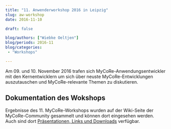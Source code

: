 ```yaml
---
title: "11. Anwenderworkshop 2016 in Leipzig"
slug: aw-workshop
date: 2016-11-10

draft: false

blog/authors: ["Wiebke Oeltjen"]
blog/periods: 2016-11
blog/categories:
 - "Workshops"

---
```


<p>Am 09. und 10. November 2016 trafen sich MyCoRe-Anwendungsentwickler mit den Kernentwicklern um sich über
      neuste MyCoRe-Entwicklungen auszutauschen und MyCoRe-relevante Themen zu diskutieren.
</p>
<!--more-->
<div>
  <h2>Dokumentation des Wokshops</h2>
  <p>
  Ergebnisse des 11. MyCoRe-Workshops wurden auf der Wiki-Seite der MyCoRe-Community gesammelt und können dort eingesehen werden. Auch sind dort <a href="https://cmswiki.rrz.uni-hamburg.de/hummel/MyCoRe/Organisation/AnwenderWorkshop2016#Ergebnisprotokoll_vom_9.11.2016">Präsentationen, Links und Downloads</a> verfügbar.
  </p>
</div>
